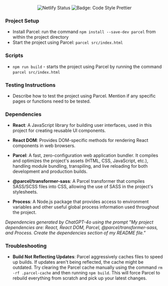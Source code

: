 <p align="center">
  <img src="https://api.netlify.com/api/v1/badges/ed312305-813f-48ab-8f68-8ce88183ea63/deploy-status" alt="Netlify Status">
  <img src="https://img.shields.io/badge/code_style-prettier-ff69b4.svg?style=flat-square)](https://github.com/prettier/prettier" alt="Badge: Code Style Prettier">
</p>

### Project Setup

- Install Parcel: run the command `npm install --save-dev parcel` from within the project directory
- Start the project using Parcel: `parcel src/index.html`

### Scripts

- `npm run build` - starts the project using Parcel by running the command `parcel src/index.html`

### Testing Instructions

- Describe how to test the project using Parcel. Mention if any specific pages or functions need to be tested.

### Dependencies

- **React**: A JavaScript library for building user interfaces, used in this project for creating reusable UI components.

- **React DOM**: Provides DOM-specific methods for rendering React components in web browsers.

- **Parcel**: A fast, zero-configuration web application bundler. It compiles and optimizes the project's assets (HTML, CSS, JavaScript, etc.), handling module bundling, transpiling, and live reloading for both development and production builds.

- **@parcel/transformer-sass**: A Parcel transformer that compiles SASS/SCSS files into CSS, allowing the use of SASS in the project's stylesheets.

- **Process**: A Node.js package that provides access to environment variables and other useful global process information used throughout the project.

_Dependencies generated by ChatGPT-4o using the prompt "My project dependencies are: React, React DOM, Parcel, @parcel/transformer-sass, and Process. Create the dependencies section of my README file."_

### Troubleshooting

- **Build Not Reflecting Updates**: Parcel aggressively caches files to speed up builds. If updates aren't being reflected, the cache might be outdated. Try clearing the Parcel cache manually using the command `rm -rf .parcel-cache` and then running `npm build`. This will force Parcel to rebuild everything from scratch and pick up your latest changes.

